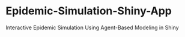 # Epidemic-Simulation-Shiny-App
Interactive Epidemic Simulation Using Agent-Based Modeling in Shiny
